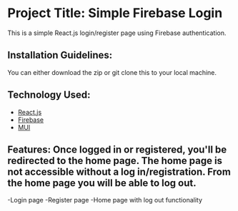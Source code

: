 # Project Title: Simple Firebase Login 

This is a simple React.js login/register page using Firebase authentication. 

## Installation Guidelines:
You can either download the zip or git clone this to your local machine. 

## Technology Used:
* [React.js](https://reactjs.org/)
* [Firebase](https://firebase.google.com/)
* [MUI](https://mui.com/core/)

## Features: Once logged in or registered, you'll be redirected to the home page. The home page is not accessible without a log in/registration. From the home page you will be able to log out. 
-Login page
-Register page
-Home page with log out functionality

